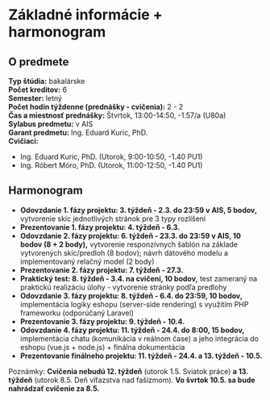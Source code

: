 # Základné informácie + harmonogram

## O predmete

**Typ štúdia:** bakalárske  
**Počet kreditov:** 6  
**Semester:** letný  
**Počet hodín týždenne (prednášky - cvičenia):** 2 - 2  
**Čas a miestnosť prednášky:**  Štvrtok, 13:00-14:50, -1.57/a (U80a)  
**Sylabus predmetu:** v AIS  
**Garant predmetu:** Ing. Eduard Kuric, PhD.  
**Cvičiaci:**  
* Ing. Eduard Kuric, PhD. (Utorok, 9:00-10:50, -1.40 PU1)
* Ing. Róbert Móro, PhD. (Utorok, 11:00-12:50, -1.40 PU1)


## Harmonogram 

* **Odovzdanie 1. fázy projektu: 3. týždeň - 2.3. do 23:59 v AIS, 5 bodov,** vytvorenie skíc jednotlivých stránok pre 3 typy rozlíšení
* **Prezentovanie 1. fázy projektu: 4. týždeň - 6.3.**
* **Odovzdanie 2. fázy projektu: 6. týždeň - 23.3. do 23:59 v AIS, 10 bodov (8 + 2 body),** vytvorenie responzívnych šablón na základe vytvorených skíc/predloh (8 bodov); návrh dátového modelu a implementovaný relačný model (2 body)
* **Prezentovanie 2. fázy projektu: 7. týždeň - 27.3.**
* **Praktický test: 8. týždeň - 3.4. na cvičení, 10 bodov,** test zameraný na praktickú realizáciu úlohy - vytvorenie stránky podľa predlohy
* **Odovzdanie 3. fázy projektu: 8. týždeň - 6.4. do 23:59, 10 bodov,** implementácia logiky eshopu (server-side rendering) s využitím PHP frameworku (odporúčaný Laravel)
* **Prezentovanie 3. fázy projektu: 9. týždeň - 10.4.**
* **Odovzdanie 4. fázy projektu: 11. týždeň - 24.4. do 8:00, 15 bodov,** implementácia chatu (komunikácia v reálnom čase) a jeho integrácia do eshopu (vue.js + node.js) + finálna dokumentácia
* **Prezentovanie finálneho projektu: 11. týždeň - 24.4. a 13. týždeň - 10.5.**

Poznámky: **Cvičenia nebudú 12. týždeň** (utorok 1.5. Sviatok práce) **a 13. týždeň** (utorok 8.5. Deň víťazstva nad fašizmom). **Vo švrtok 10.5. sa bude nahrádzať cvičenie za 8.5.**
 